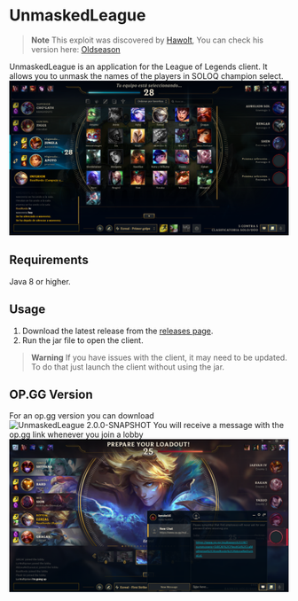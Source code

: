# UnmaskedLeague

> **Note**
> This exploit was discovered by [Hawolt](https://github.com/hawolt), You can check his version
> here: [Oldseason](https://github.com/Riotphobia/Oldseason)

UnmaskedLeague is an application for the League of Legends client.
It allows you to unmask the names of the players in SOLOQ champion select.
![Umasked.png](.assets/Umasked.png)

## Requirements

Java 8 or higher.

## Usage

1. Download the latest release from the [releases page](https://github.com/xBaank/UnmaskedLeague/releases).
2. Run the jar file to open the client.

> **Warning**
> If you have issues with the client, it may need to be updated. To do that just launch the client without using the
> jar.

## OP.GG Version

For an op.gg version you can
download ![UnmaskedLeague 2.0.0-SNAPSHOT](https://github.com/xBaank/UnmaskedLeague/releases/tag/2.0.0-SNAPSHOT)
You will receive a message with the op.gg link whenever you join a lobby
![Opgg](.assets/Opgg.png)
